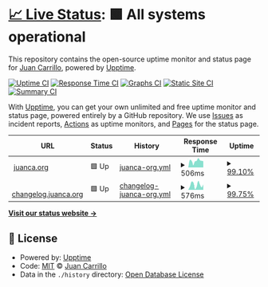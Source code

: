 # [📈 Live Status](https://status.juanca.org): <!--live status--> **🟩 All systems operational**

This repository contains the open-source uptime monitor and status page for [Juan Carrillo](https://www.juanca.org), powered by [Upptime](https://github.com/upptime/upptime).

[![Uptime CI](https://github.com/juancarrillof/status/workflows/Uptime%20CI/badge.svg)](https://github.com/juancarrillof/status/actions?query=workflow%3A%22Uptime+CI%22)
[![Response Time CI](https://github.com/juancarrillof/status/workflows/Response%20Time%20CI/badge.svg)](https://github.com/juancarrillof/status/actions?query=workflow%3A%22Response+Time+CI%22)
[![Graphs CI](https://github.com/juancarrillof/status/workflows/Graphs%20CI/badge.svg)](https://github.com/juancarrillof/status/actions?query=workflow%3A%22Graphs+CI%22)
[![Static Site CI](https://github.com/juancarrillof/status/workflows/Static%20Site%20CI/badge.svg)](https://github.com/juancarrillof/status/actions?query=workflow%3A%22Static+Site+CI%22)
[![Summary CI](https://github.com/juancarrillof/status/workflows/Summary%20CI/badge.svg)](https://github.com/juancarrillof/status/actions?query=workflow%3A%22Summary+CI%22)

With [Upptime](https://upptime.js.org), you can get your own unlimited and free uptime monitor and status page, powered entirely by a GitHub repository. We use [Issues](https://github.com/juancarrillof/status/issues) as incident reports, [Actions](https://github.com/juancarrillof/status/actions) as uptime monitors, and [Pages](https://status.juanca.org) for the status page.

<!--start: status pages-->
<!-- This summary is generated by Upptime (https://github.com/upptime/upptime) -->
<!-- Do not edit this manually, your changes will be overwritten -->
<!-- prettier-ignore -->
| URL | Status | History | Response Time | Uptime |
| --- | ------ | ------- | ------------- | ------ |
| <img alt="" src="https://favicons.githubusercontent.com/www.juanca.org" height="13"> [juanca.org](https://www.juanca.org) | 🟩 Up | [juanca-org.yml](https://github.com/juancarrillof/status/commits/HEAD/history/juanca-org.yml) | <details><summary><img alt="Response time graph" src="./graphs/juanca-org/response-time-week.png" height="20"> 506ms</summary><br><a href="https://status.juanca.org/history/juanca-org"><img alt="Response time 498" src="https://img.shields.io/endpoint?url=https%3A%2F%2Fraw.githubusercontent.com%2Fjuancarrillof%2Fstatus%2FHEAD%2Fapi%2Fjuanca-org%2Fresponse-time.json"></a><br><a href="https://status.juanca.org/history/juanca-org"><img alt="24-hour response time 504" src="https://img.shields.io/endpoint?url=https%3A%2F%2Fraw.githubusercontent.com%2Fjuancarrillof%2Fstatus%2FHEAD%2Fapi%2Fjuanca-org%2Fresponse-time-day.json"></a><br><a href="https://status.juanca.org/history/juanca-org"><img alt="7-day response time 506" src="https://img.shields.io/endpoint?url=https%3A%2F%2Fraw.githubusercontent.com%2Fjuancarrillof%2Fstatus%2FHEAD%2Fapi%2Fjuanca-org%2Fresponse-time-week.json"></a><br><a href="https://status.juanca.org/history/juanca-org"><img alt="30-day response time 498" src="https://img.shields.io/endpoint?url=https%3A%2F%2Fraw.githubusercontent.com%2Fjuancarrillof%2Fstatus%2FHEAD%2Fapi%2Fjuanca-org%2Fresponse-time-month.json"></a><br><a href="https://status.juanca.org/history/juanca-org"><img alt="1-year response time 498" src="https://img.shields.io/endpoint?url=https%3A%2F%2Fraw.githubusercontent.com%2Fjuancarrillof%2Fstatus%2FHEAD%2Fapi%2Fjuanca-org%2Fresponse-time-year.json"></a></details> | <details><summary><a href="https://status.juanca.org/history/juanca-org">99.10%</a></summary><a href="https://status.juanca.org/history/juanca-org"><img alt="All-time uptime 98.95%" src="https://img.shields.io/endpoint?url=https%3A%2F%2Fraw.githubusercontent.com%2Fjuancarrillof%2Fstatus%2FHEAD%2Fapi%2Fjuanca-org%2Fuptime.json"></a><br><a href="https://status.juanca.org/history/juanca-org"><img alt="24-hour uptime 100.00%" src="https://img.shields.io/endpoint?url=https%3A%2F%2Fraw.githubusercontent.com%2Fjuancarrillof%2Fstatus%2FHEAD%2Fapi%2Fjuanca-org%2Fuptime-day.json"></a><br><a href="https://status.juanca.org/history/juanca-org"><img alt="7-day uptime 99.10%" src="https://img.shields.io/endpoint?url=https%3A%2F%2Fraw.githubusercontent.com%2Fjuancarrillof%2Fstatus%2FHEAD%2Fapi%2Fjuanca-org%2Fuptime-week.json"></a><br><a href="https://status.juanca.org/history/juanca-org"><img alt="30-day uptime 98.95%" src="https://img.shields.io/endpoint?url=https%3A%2F%2Fraw.githubusercontent.com%2Fjuancarrillof%2Fstatus%2FHEAD%2Fapi%2Fjuanca-org%2Fuptime-month.json"></a><br><a href="https://status.juanca.org/history/juanca-org"><img alt="1-year uptime 98.95%" src="https://img.shields.io/endpoint?url=https%3A%2F%2Fraw.githubusercontent.com%2Fjuancarrillof%2Fstatus%2FHEAD%2Fapi%2Fjuanca-org%2Fuptime-year.json"></a></details>
| <img alt="" src="https://favicons.githubusercontent.com/changelog.juanca.org" height="13"> [changelog.juanca.org](https://changelog.juanca.org) | 🟩 Up | [changelog-juanca-org.yml](https://github.com/juancarrillof/status/commits/HEAD/history/changelog-juanca-org.yml) | <details><summary><img alt="Response time graph" src="./graphs/changelog-juanca-org/response-time-week.png" height="20"> 576ms</summary><br><a href="https://status.juanca.org/history/changelog-juanca-org"><img alt="Response time 600" src="https://img.shields.io/endpoint?url=https%3A%2F%2Fraw.githubusercontent.com%2Fjuancarrillof%2Fstatus%2FHEAD%2Fapi%2Fchangelog-juanca-org%2Fresponse-time.json"></a><br><a href="https://status.juanca.org/history/changelog-juanca-org"><img alt="24-hour response time 622" src="https://img.shields.io/endpoint?url=https%3A%2F%2Fraw.githubusercontent.com%2Fjuancarrillof%2Fstatus%2FHEAD%2Fapi%2Fchangelog-juanca-org%2Fresponse-time-day.json"></a><br><a href="https://status.juanca.org/history/changelog-juanca-org"><img alt="7-day response time 576" src="https://img.shields.io/endpoint?url=https%3A%2F%2Fraw.githubusercontent.com%2Fjuancarrillof%2Fstatus%2FHEAD%2Fapi%2Fchangelog-juanca-org%2Fresponse-time-week.json"></a><br><a href="https://status.juanca.org/history/changelog-juanca-org"><img alt="30-day response time 600" src="https://img.shields.io/endpoint?url=https%3A%2F%2Fraw.githubusercontent.com%2Fjuancarrillof%2Fstatus%2FHEAD%2Fapi%2Fchangelog-juanca-org%2Fresponse-time-month.json"></a><br><a href="https://status.juanca.org/history/changelog-juanca-org"><img alt="1-year response time 600" src="https://img.shields.io/endpoint?url=https%3A%2F%2Fraw.githubusercontent.com%2Fjuancarrillof%2Fstatus%2FHEAD%2Fapi%2Fchangelog-juanca-org%2Fresponse-time-year.json"></a></details> | <details><summary><a href="https://status.juanca.org/history/changelog-juanca-org">99.75%</a></summary><a href="https://status.juanca.org/history/changelog-juanca-org"><img alt="All-time uptime 99.79%" src="https://img.shields.io/endpoint?url=https%3A%2F%2Fraw.githubusercontent.com%2Fjuancarrillof%2Fstatus%2FHEAD%2Fapi%2Fchangelog-juanca-org%2Fuptime.json"></a><br><a href="https://status.juanca.org/history/changelog-juanca-org"><img alt="24-hour uptime 100.00%" src="https://img.shields.io/endpoint?url=https%3A%2F%2Fraw.githubusercontent.com%2Fjuancarrillof%2Fstatus%2FHEAD%2Fapi%2Fchangelog-juanca-org%2Fuptime-day.json"></a><br><a href="https://status.juanca.org/history/changelog-juanca-org"><img alt="7-day uptime 99.75%" src="https://img.shields.io/endpoint?url=https%3A%2F%2Fraw.githubusercontent.com%2Fjuancarrillof%2Fstatus%2FHEAD%2Fapi%2Fchangelog-juanca-org%2Fuptime-week.json"></a><br><a href="https://status.juanca.org/history/changelog-juanca-org"><img alt="30-day uptime 99.79%" src="https://img.shields.io/endpoint?url=https%3A%2F%2Fraw.githubusercontent.com%2Fjuancarrillof%2Fstatus%2FHEAD%2Fapi%2Fchangelog-juanca-org%2Fuptime-month.json"></a><br><a href="https://status.juanca.org/history/changelog-juanca-org"><img alt="1-year uptime 99.79%" src="https://img.shields.io/endpoint?url=https%3A%2F%2Fraw.githubusercontent.com%2Fjuancarrillof%2Fstatus%2FHEAD%2Fapi%2Fchangelog-juanca-org%2Fuptime-year.json"></a></details>

<!--end: status pages-->

[**Visit our status website →**](https://status.juanca.org)

## 📄 License

- Powered by: [Upptime](https://github.com/upptime/upptime)
- Code: [MIT](./LICENSE) © [Juan Carrillo](https://www.juanca.org)
- Data in the `./history` directory: [Open Database License](https://opendatacommons.org/licenses/odbl/1-0/)

